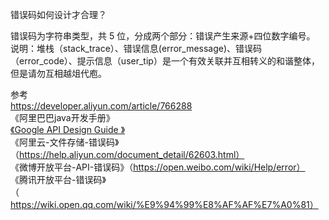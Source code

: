 错误码如何设计才合理？

错误码为字符串类型，共 5 位，分成两个部分：错误产生来源+四位数字编号。  
说明：堆栈（stack_trace）、错误信息(error_message)、错误码（error_code）、提示信息（user_tip）是一个有效关联并互相转义的和谐整体，但是请勿互相越俎代庖。


参考  
https://developer.aliyun.com/article/766288  
《阿里巴巴java开发手册》  
[《Google API Design Guide 》](https://www.bookstack.cn/books/API-design-guide)  
《阿里云-文件存储-错误码》（https://help.aliyun.com/document_detail/62603.html）  
《微博开放平台-API-错误码》（https://open.weibo.com/wiki/Help/error）  
《腾讯开放平台-错误码》（https://wiki.open.qq.com/wiki/%E9%94%99%E8%AF%AF%E7%A0%81）  



